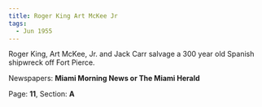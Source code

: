 ```yaml
---  
title: Roger King Art McKee Jr  
tags:  
  - Jun 1955  
---  
```

  
Roger King, Art McKee, Jr. and Jack Carr salvage a 300 year old Spanish shipwreck off Fort Pierce.  
  
Newspapers: **Miami Morning News or The Miami Herald**  
  
Page: **11**, Section: **A** 

